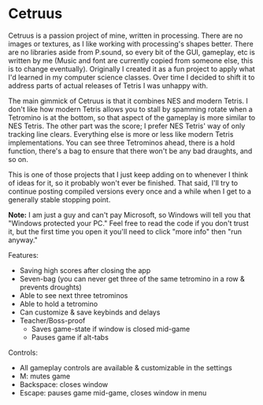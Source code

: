 # Cetruus
Cetruus is a passion project of mine, written in processing. There are no images or textures, as I like working with processing's shapes better. There are no libraries aside from P.sound, so every bit of the GUI, gameplay, etc is written by me (Music and font are currently copied from someone else, this is to change eventually). Originally I created it as a fun project to apply what I'd learned in my computer science classes. Over time I decided to shift it to address parts of actual releases of Tetris I was unhappy with.

The main gimmick of Cetruus is that it combines NES and modern Tetris. I don't like how modern Tetris allows you to stall by spamming rotate when a Tetromino is at the bottom, so that aspect of the gameplay is more similar to NES Tetris. The other part was the score; I prefer NES Tetris' way of only tracking line clears. Everything else is more or less like modern Tetris implementations. You can see three Tetrominos ahead, there is a hold function, there's a bag to ensure that there won't be any bad draughts, and so on.

This is one of those projects that I just keep adding on to whenever I think of ideas for it, so it probably won't ever be finished. That said, I'll try to continue posting compiled versions every once and a while when I get to a generally stable stopping point. 

**Note:** I am just a guy and can't pay Microsoft, so Windows will tell you that "Windows protected your PC." Feel free to read the code if you don't trust it, but the first time you open it you'll need to click "more info" then "run anyway."

Features:
- Saving high scores after closing the app
- Seven-bag (you can never get three of the same tetromino in a row & prevents droughts)
- Able to see next three tetrominos
- Able to hold a tetromino
- Can customize & save keybinds and delays
- Teacher/Boss-proof
  - Saves game-state if window is closed mid-game
  - Pauses game if alt-tabs 

Controls:
- All gameplay controls are available & customizable in the settings
- M: mutes game
- Backspace: closes window
- Escape: pauses game mid-game, closes window in menu
